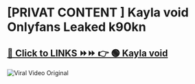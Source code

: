 
 # [PRIVAT CONTENT ] Kayla void Onlyfans Leaked k90kn

## <h2><a href="https://clipsfans.com/Kayla_void&ref=git">🔗 Click to LINKS ⏩⏩ 👉 🟢 Kayla void </a></h2>

<a href="https://clipsfans.com/Kayla_void&ref=git" rel="nofollow" data-target="animated-image.originalLink"><img src="https://i.ibb.co.com/xMMVF88/686577567.gif" alt="Viral Video Original" style="max-width: 100%; display: inline-block;" data-target="animated-image.originalImage"></a>

